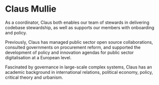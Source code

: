 # Claus Mullie

As a coordinator, Claus both enables our team of stewards in delivering codebase stewardship, as well as supports our members with onboarding and policy.

Previously, Claus has managed public sector open source collaborations, consulted governments on procurement reform, and supported the development of policy and innovation agendas for public sector digitalisation at a European level.

Fascinated by governance in large-scale complex systems, Claus has an academic background in international relations, political economy, policy, critical theory and urbanism.
